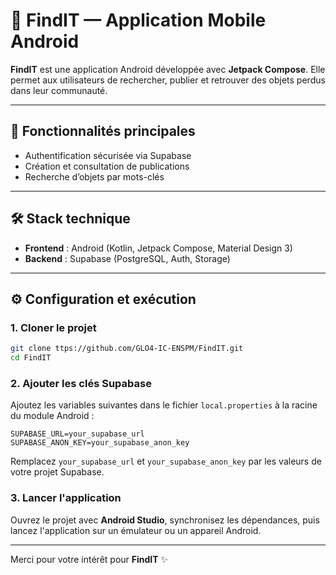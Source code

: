 # 📱 FindIT — Application Mobile Android

**FindIT** est une application Android développée avec **Jetpack Compose**. Elle permet aux utilisateurs de rechercher, publier et retrouver des objets perdus dans leur communauté.

---

## 🚀 Fonctionnalités principales

- Authentification sécurisée via Supabase
- Création et consultation de publications
- Recherche d’objets par mots-clés
---

## 🛠️ Stack technique

- **Frontend** : Android (Kotlin, Jetpack Compose, Material Design 3)
- **Backend** : Supabase (PostgreSQL, Auth, Storage)

---

## ⚙️ Configuration et exécution

### 1. Cloner le projet

```bash
git clone ttps://github.com/GLO4-IC-ENSPM/FindIT.git
cd FindIT
```

### 2. Ajouter les clés Supabase

Ajoutez les variables suivantes dans le fichier `local.properties` à la racine du module Android :

```properties
SUPABASE_URL=your_supabase_url
SUPABASE_ANON_KEY=your_supabase_anon_key
```

Remplacez `your_supabase_url` et `your_supabase_anon_key` par les valeurs de votre projet Supabase.

### 3. Lancer l'application

Ouvrez le projet avec **Android Studio**, synchronisez les dépendances, puis lancez l'application sur un émulateur ou un appareil Android.

---


Merci pour votre intérêt pour **FindIT** ✨

